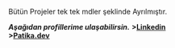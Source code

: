 Bütün Projeler tek tek mdler şeklinde Ayrılmıştır.

***Aşağıdan profillerime ulaşabilirsin.***
**>[Linkedin](https://www.linkedin.com/in/mehmet-harun-kaya-7b094b23b/) <br> >[Patika.dev](https://app.patika.dev/nightvaile)**